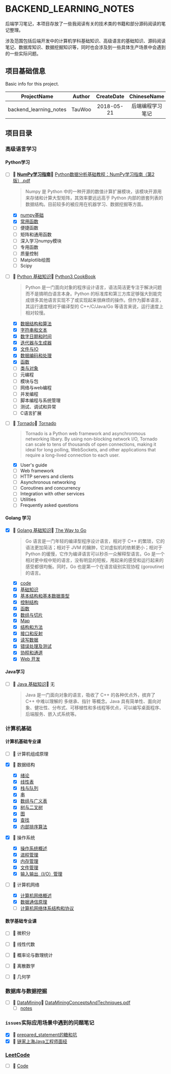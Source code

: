 <!-- backend_learning_notes -->
# BACKEND_LEARNING_NOTES

后端学习笔记，本项目存放了一些我阅读有关的技术类的书籍和部分源码阅读的笔记整理。

涉及范围包括后端开发中的计算机学科基础知识、高级语言的基础知识、源码阅读笔记、数据库知识、数据挖掘知识等，同时也会涉及到一些具体生产场景中会遇到的一些实际问题。

## 项目基础信息
Basic info for this project.

ProjectName | Author | CreateDate | ChineseName
:-: | :-: | :-: | :-:
backend_learning_notes | TauWoo | 2018-05-21 | 后端编程学习笔记

## 项目目录

### 高级语言学习

#### Python学习

- [ ] :cookie: **[NumPy学习指南](./高级语言学习/Python学习/numpy笔记/NumPy学习指南)**:email: [Python数据分析基础教程：NumPy学习指南（第2版）.pdf](https://github.com/TauWu/backend_learning_notes/blob/master/%E9%AB%98%E7%BA%A7%E8%AF%AD%E8%A8%80%E5%AD%A6%E4%B9%A0/Python%E5%AD%A6%E4%B9%A0/numpy%E7%AC%94%E8%AE%B0/docs/Python%E6%95%B0%E6%8D%AE%E5%88%86%E6%9E%90%E5%9F%BA%E7%A1%80%E6%95%99%E7%A8%8B%EF%BC%9ANumPy%E5%AD%A6%E4%B9%A0%E6%8C%87%E5%8D%97%EF%BC%88%E7%AC%AC2%E7%89%88%EF%BC%89.pdf)
    > Numpy 是 Python 中的一种开源的数值计算扩展模块，该模块开源用来存储和计算大型矩阵，其效率要远远高于 Python 内部的嵌套列表的数据结构。目前较多的被应用在机器学习、数据挖掘等方面。
    - [x] [numpy基础](./高级语言学习/Python学习/numpy笔记/NumPy学习指南/Chapter2.py)
    - [x] [常用函数](./高级语言学习/Python学习/numpy笔记/NumPy学习指南/Chapter3.py)
    - [ ] 便捷函数
    - [ ] 矩阵和通用函数
    - [ ] 深入学习numpy模块
    - [ ] 专用函数
    - [ ] 质量控制
    - [ ] Matplotlib绘图
    - [ ] Scipy

- [ ] :cookie: [Python 基础知识](./高级语言学习/Python学习/Python基础知识/README.MD):email: [Python3 CookBook](http://python3-cookbook.readthedocs.io/zh_CN/latest/)
    > Python 是一门面向对象的程序设计语言，语法简洁更专注于解决问题而不是搞明白语言本身。Python 的标准库和第三方库足够强大到能完成很多其他语言实现不了或实现起来很麻烦的操作。但作为脚本语言，其运行速度相对于编译型的 C++/C/Java/Go 等语言来说，运行速度上相对较慢。
    
    - [x] [数据结构和算法](./高级语言学习/Python学习/Python基础知识/1_datastruct.py)
    - [x] [字符串和文本](./高级语言学习/Python学习/Python基础知识/2_strings.py)
    - [x] [数字日期和时间](./高级语言学习/Python学习/Python基础知识/3_nums_datetime.py)
    - [x] [迭代器与生成器](./高级语言学习/Python学习/Python基础知识/4_iterator_generator.md)
    - [x] [文件与IO](./高级语言学习/Python学习/Python基础知识/5_file_io.md)
    - [x] [数据编码和处理](./高级语言学习/Python学习/Python基础知识/6_data_coding.md)
    - [x] [函数](./高级语言学习/Python学习/Python基础知识/7_function.md)
    - [ ] [类与对象](./高级语言学习/Python学习/Python基础知识/8_class_object.md)
    - [ ] 元编程
    - [ ] 模块与包
    - [ ] 网络与web编程
    - [ ] 并发编程
    - [ ] 脚本编程与系统管理
    - [ ] 测试、调试和异常
    - [ ] C语言扩展
    
- [ ] :cookie: [Tornado](./高级语言学习/Python学习/Tornado):email: [Tornado](http://www.tornadoweb.org/en/stable/index.html)
    > Tornado is a Python web framework and asynchronmous networking libary. By using non-blocking network I/O, Tornado can scale to tens of thousands of open connections, making it ideal for long polling, WebSockets, and other applications that require a long-lived connection to each user.

    - [x] User's guide
    - [ ] Web framework
    - [ ] HTTP servers and clients
    - [ ] Asynchronous networking
    - [ ] Coroutines and concurrency
    - [ ] Integration with other services
    - [ ] Utilities
    - [ ] Frequently asked questions

#### Golang 学习

- [x] :cookie: [Golang 基础知识](./高级语言学习/Golang学习/Golang基础知识/README.md):email: [The Way to Go](https://zengweigang.gitbooks.io/core-go/content/index.html)
    > Go 语言是一门年轻的编译型程序设计语言，相对于 C++ 的繁琐，它的语法更加简洁；相对于 JVM 的臃肿，它对虚拟机的依赖更小；相对于 Python 的缓慢，它作为编译语言可以秒杀一众解释型语言。Go 是一个相对更中规中矩的语言，没有明显的短板，用起来的感受和运行起来的感受都很均衡。同时，Go 也是第一个在语言级别实现协程 (goroutine) 的语言。
    
    - [x] [code](./高级语言学习/Golang学习/Golang基础知识/Code)
    - [x] [基础知识](./高级语言学习/Golang学习/Golang基础知识/1_基础知识.md)
    - [x] [基本结构和基本数据类型](./高级语言学习/Golang学习/Golang基础知识/2_基本结构和基本数据类型.md)
    - [x] [控制结构](./高级语言学习/Golang学习/Golang基础知识/3_控制结构.md)
    - [x] [函数](./高级语言学习/Golang学习/Golang基础知识/4_函数.md)
    - [x] [数组与切片](./高级语言学习/Golang学习/Golang基础知识/5_数组与切片.md)
    - [x] [Map](./高级语言学习/Golang学习/Golang基础知识/6_Map.md)
    - [x] [结构和方法](./高级语言学习/Golang学习/Golang基础知识/7_结构和方法.md)
    - [x] [接口和反射](./高级语言学习/Golang学习/Golang基础知识/8_接口和反射.md)
    - [x] [读写数据](./高级语言学习/Golang学习/Golang基础知识/9_读写数据.md)
    - [x] [错误处理及测试](./高级语言学习/Golang学习/Golang基础知识/10_错误处理及测试.md)
    - [x] [协程和通道](./高级语言学习/Golang学习/Golang基础知识/11_协程与通道.md)
    - [x] [Web 开发](./高级语言学习/Golang学习/Golang基础知识/12_网络.md)

#### Java学习

- [ ] :cookie: [Java 基础知识](./高级语言学习/Java学习/Java基础知识):email: 无
    > Java 是一门面向对象的语言，吸收了 C++ 的各种优点外，摈弃了 C++ 中难以理解的 多继承、指针 等概念。Java 具有简单性、面向对象、健壮性、分布式、可移植性和多线程等优点，可以编写桌面程序、后端服务、嵌入式系统等。

### 计算机基础

#### 计算机基础专业课

- [ ] :cookie: 计算机组成原理

- [x] :cookie: 数据结构
    - [x] [绪论](./计算机基础/数据结构/笔记/绪论.md)
    - [x] [线性表](./计算机基础/数据结构/笔记/线性表.md)
    - [x] [栈与队列](./计算机基础/数据结构/笔记/栈与队列.md)
    - [x] [串](./计算机基础/数据结构/笔记/串.md)
    - [x] [数组与广义表](./计算机基础/数据结构/笔记/数组与广义表.md)
    - [x] [树与二叉树](./计算机基础/数据结构/笔记/树与二叉树.md)
    - [x] [图](./计算机基础/数据结构/笔记/图.md)
    - [x] [查找](./计算机基础/数据结构/笔记/查找.md)
    - [x] [内部排序算法](./计算机基础/数据结构/笔记/内部排序.md) 

- [x] :cookie: 操作系统
    - [x] [操作系统概述](./计算机基础/操作系统/笔记/操作系统概述.md)
    - [x] [进程管理](./计算机基础/操作系统/笔记/进程管理.md)
    - [x] [内存管理](./计算机基础/操作系统/笔记/内存管理.md)
    - [x] [文件管理](./计算机基础/操作系统/笔记/文件管理.md)
    - [x] [输入输出（I/O）管理](./计算机基础/操作系统/笔记/输入输出（IO）管理.md)

- [ ] :cookie: 计算机网络
    - [x] [计算机网络概述](./计算机基础/计算机网络/计算机网络概述.md)
    - [x] [数据通信原理](./计算机基础/计算机网络/数据通信原理.md)
    - [ ] [计算机网络体系结构和协议](./计算机基础/计算机网络/计算机网络体系结构和协议.md)

#### 数学基础专业课

- [ ] :cookie: 微积分

- [ ] :cookie: 线性代数

- [ ] :cookie: 概率论与数理统计

- [ ] :cookie: 离散数学

- [ ] :cookie: 几何学

### 数据库与数据挖掘

- [ ] :cookie: [DataMining](./DataMining):email: [DataMiningConceptsAndTechniques.pdf](./DataMining/docs/DataMiningConceptsAndTechniques.pdf)
    - [ ] [notes](./DataMining/notes)

### `issues`实际应用场景中遇到的问题笔记

- [x] :cookie: [prepared_statement的糖和坑](./issues/数据库/prepared_statement的糖和坑.md)
- [x] :cookie: [链家上海Java工程师面经](./issues/面经/2018年5月29日链家上海Java工程师.md)

### [LeetCode](./LeetCode/README.md)

- [ ] :cookie: [Code](./LeetCode/Code)
